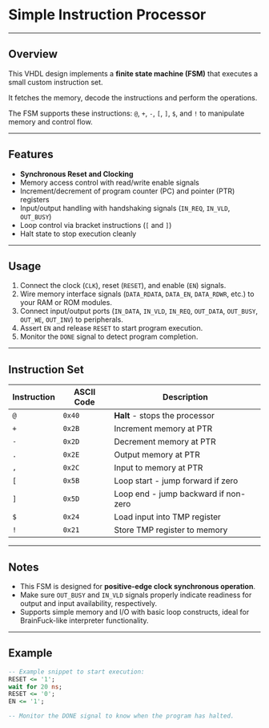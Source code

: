 # Simple Instruction Processor

---

## Overview

This VHDL design implements a **finite state machine (FSM)** that executes a small custom instruction set.

It fetches the memory, decode the instructions and perform the operations.

The FSM supports these instructions: `@`, `+`, `-`, `[`, `]`, `$`, and `!` to manipulate memory and control flow.

---

## Features

- **Synchronous Reset and Clocking**  
- Memory access control with read/write enable signals  
- Increment/decrement of program counter (PC) and pointer (PTR) registers  
- Input/output handling with handshaking signals (`IN_REQ`, `IN_VLD`, `OUT_BUSY`)  
- Loop control via bracket instructions (`[` and `]`)  
- Halt state to stop execution cleanly  

---

## Usage

1. Connect the clock (`CLK`), reset (`RESET`), and enable (`EN`) signals.  
2. Wire memory interface signals (`DATA_RDATA`, `DATA_EN`, `DATA_RDWR`, etc.) to your RAM or ROM modules.  
3. Connect input/output ports (`IN_DATA`, `IN_VLD`, `IN_REQ`, `OUT_DATA`, `OUT_BUSY`, `OUT_WE`, `OUT_INV`) to peripherals.  
4. Assert `EN` and release `RESET` to start program execution.  
5. Monitor the `DONE` signal to detect program completion.

---

## Instruction Set

| Instruction | ASCII Code | Description                          |
|-------------|------------|------------------------------------|
| `@`         | `0x40`     | **Halt** - stops the processor      |
| `+`         | `0x2B`     | Increment memory at PTR             |
| `-`         | `0x2D`     | Decrement memory at PTR             |
| `.`         | `0x2E`     | Output memory at PTR                |
| `,`         | `0x2C`     | Input to memory at PTR              |
| `[`         | `0x5B`     | Loop start - jump forward if zero  |
| `]`         | `0x5D`     | Loop end - jump backward if non-zero |
| `$`         | `0x24`     | Load input into TMP register        |
| `!`         | `0x21`     | Store TMP register to memory        |

---

## Notes

- This FSM is designed for **positive-edge clock synchronous operation**.  
- Make sure `OUT_BUSY` and `IN_VLD` signals properly indicate readiness for output and input availability, respectively.  
- Supports simple memory and I/O with basic loop constructs, ideal for BrainFuck-like interpreter functionality.  

---

## Example

```vhdl
-- Example snippet to start execution:
RESET <= '1';
wait for 20 ns;
RESET <= '0';
EN <= '1';

-- Monitor the DONE signal to know when the program has halted.
